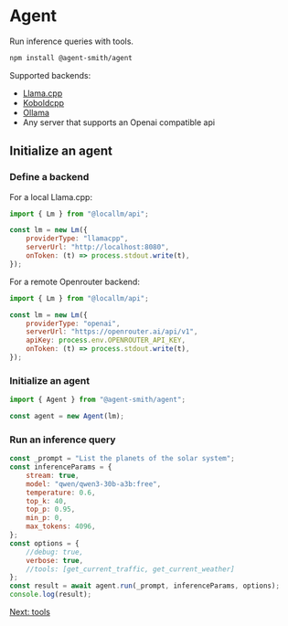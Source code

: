 # Agent

Run inference queries with tools.

```bash
npm install @agent-smith/agent
```

Supported backends:

- [Llama.cpp](https://github.com/ggerganov/llama.cpp)
- [Koboldcpp](https://github.com/LostRuins/koboldcpp)
- [Ollama](https://github.com/ollama/ollama)
- Any server that supports an Openai compatible api

## Initialize an agent

### Define a backend

For a local Llama.cpp:

```js
import { Lm } from "@locallm/api";

const lm = new Lm({
    providerType: "llamacpp",
    serverUrl: "http://localhost:8080",
    onToken: (t) => process.stdout.write(t),
});
```

For a remote Openrouter backend:

```js
import { Lm } from "@locallm/api";

const lm = new Lm({
    providerType: "openai",
    serverUrl: "https://openrouter.ai/api/v1",
    apiKey: process.env.OPENROUTER_API_KEY,
    onToken: (t) => process.stdout.write(t),
});
```

### Initialize an agent

```js
import { Agent } from "@agent-smith/agent";

const agent = new Agent(lm);
```

### Run an inference query

```js
const _prompt = "List the planets of the solar system";
const inferenceParams = {
    stream: true,
    model: "qwen/qwen3-30b-a3b:free",
    temperature: 0.6,
    top_k: 40,
    top_p: 0.95,
    min_p: 0,
    max_tokens: 4096,
};
const options = {
    //debug: true,
    verbose: true,
    //tools: [get_current_traffic, get_current_weather]
};
const result = await agent.run(_prompt, inferenceParams, options);
console.log(result);
```

<a href="javascript:openLink('/libraries/agent/tools')">Next: tools</a>